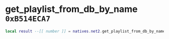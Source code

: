 # get_playlist_from_db_by_name `0xB514ECA7`

```lua
local result --[[ number ]] = natives.net2.get_playlist_from_db_by_name(_unk0 --[[ number ]], _unk1 --[[ number ]])
```